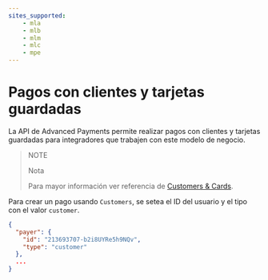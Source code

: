 ```yaml
---
sites_supported:
    - mla
    - mlb
    - mlm
    - mlc
    - mpe
---
```


# Pagos con clientes y tarjetas guardadas

La API de Advanced Payments permite realizar pagos con clientes y tarjetas guardadas para integradores que trabajen con este modelo de negocio.

> NOTE
> 
> Nota
>
> Para mayor información ver referencia de [Customers & Cards](https://www.mercadopago.com.ar/developers/es/guides/payments/api/customers-and-cards).

Para crear un pago usando `Customers`, se setea el ID del usuario y el tipo con el valor `customer`.

```json
{
  "payer": {
    "id": "213693707-b2i8UYRe5h9NQv",
    "type": "customer"
  },
  ...
}
```